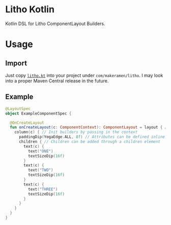 # Litho Kotlin
Kotlin DSL for Litho ComponentLayout Builders.

# Usage

## Import
Just copy [`litho.kt`](https://raw.githubusercontent.com/vinc3m1/litho-kotlin/master/src/main/kotlin/com/makeramen/litho/litho.kt) into your project under `com/makeramen/litho`. I may look into a proper Maven Central release in the future.

## Example

```kotlin
@LayoutSpec
object ExampleComponentSpec {

  @OnCreateLayout
  fun onCreateLayout(c: ComponentContext): ComponentLayout = layout { // Root element must be a layout, returns a ComponentLayout
    column(c) { // Init builders by passing in the context
      paddingDip(YogaEdge.ALL, 8f) // Attributes can be defined inline within the lambda
      children { // Children can be added through a children element
        text(c) {
          text("ONE")
          textSizeDip(16f)
        }
        text(c) {
          text("TWO")
          textSizeDip(16f)
        }
        text(c) {
          text("THREE")
          textSizeDip(16f)
        }
      }
    }
  }
}
```
